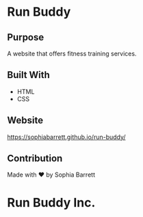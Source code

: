 # Run Buddy

## Purpose
A website that offers fitness training services.

## Built With
* HTML
* CSS

## Website
https://sophiabarrett.github.io/run-buddy/

## Contribution
Made with ♥︎ by Sophia Barrett

# Run Buddy Inc.